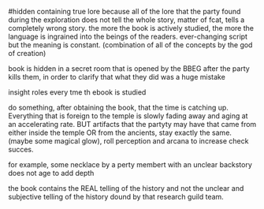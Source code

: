 #hidden
containing true lore because all of the lore that the party found during the exploration does not tell the whole story, matter of fcat, tells a completely wrong story.
the more the book is actively studied, the more the language is ingrained into the beings of the readers.
ever-changing script but the meaning is constant. (combination of all of the concepts by the god of creation)

book is hidden in a secret room that is opened by the BBEG after the party kills them, in order to clarify that what they did was a huge mistake


insight roles every tme th ebook is studied

do something, after obtaining the book, that the time is catching up. Everything that is foreign to the temple is slowly fading away and aging at an accelerating rate. BUT artifacts that the partyty may have that came from either inside the temple OR from the ancients, stay exactly the same. (maybe some magical glow), roll perception and arcana to increase check succes.

for example, some necklace by a perty membert with an unclear backstory does not age to add depth

the book contains the REAL telling of the history and not the unclear and subjective telling of the history dound by that research guild team.